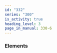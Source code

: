 ```yaml
---
id: "332"
series: "300"
is_activity: true
heading_level: 3
page_in_manual: 330-6
---
```


### Elements